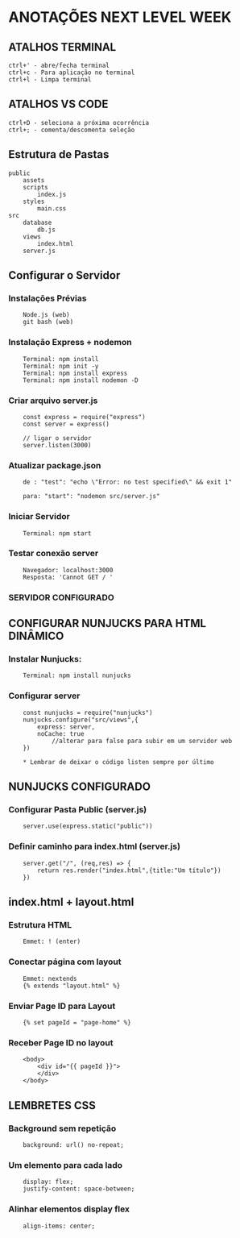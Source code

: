 # ANOTAÇÕES NEXT LEVEL WEEK

## ATALHOS TERMINAL
    ctrl+' - abre/fecha terminal
    ctrl+c - Para aplicação no terminal
    ctrl+l - Limpa terminal

## ATALHOS VS CODE 
    ctrl+D - seleciona a próxima ocorrência
    ctrl+; - comenta/descomenta seleção


## Estrutura de Pastas 
    
    public
        assets 
        scripts
            index.js
        styles
            main.css
    src
        database
            db.js
        views
            index.html
        server.js

## Configurar o Servidor 

   ### Instalações Prévias
        Node.js (web)
        git bash (web)

   ### Instalação Express + nodemon

        Terminal: npm install
        Terminal: npm init -y
        Terminal: npm install express
        Terminal: npm install nodemon -D

   ### Criar arquivo server.js
        const express = require("express")
        const server = express()

        // ligar o servidor
        server.listen(3000)

   ### Atualizar package.json
        de : "test": "echo \"Error: no test specified\" && exit 1" 

        para: "start": "nodemon src/server.js"
    
   ### Iniciar Servidor 
        Terminal: npm start

   ### Testar conexão server
        Navegador: localhost:3000
        Resposta: 'Cannot GET / '

   ### SERVIDOR CONFIGURADO

## CONFIGURAR NUNJUCKS PARA HTML DINÂMICO
    
   ### Instalar Nunjucks:
        Terminal: npm install nunjucks

   ### Configurar server 
        const nunjucks = require("nunjucks")
        nunjucks.configure("src/views",{ 
            express: server,
            noCache: true 
                //alterar para false para subir em um servidor web
        })
        
        * Lembrar de deixar o código listen sempre por último

## NUNJUCKS CONFIGURADO  

   ### Configurar Pasta Public (server.js)
        server.use(express.static("public"))

   ### Definir caminho para index.html (server.js) 
        server.get("/", (req,res) => {
            return res.render("index.html",{title:"Um título"})
        })

## index.html + layout.html 

   ### Estrutura HTML 
        Emmet: ! (enter)

   ### Conectar página com layout 
        Emmet: nextends
        {% extends "layout.html" %}

   ### Enviar Page ID para Layout 
        {% set pageId = "page-home" %}

   ### Receber Page ID no layout 
        <body>
            <div id="{{ pageId }}">
            </div>
        </body>


## LEMBRETES CSS 

   ### Background sem repetição
        background: url() no-repeat;

   ### Um elemento para cada lado 
        display: flex;
        justify-content: space-between;

   ### Alinhar elementos display flex 
        align-items: center;

